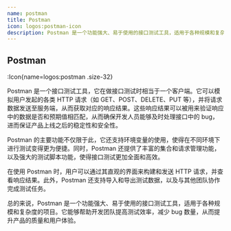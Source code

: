 ```yaml
---
name: postman
title: Postman
icon: logos:postman-icon
description: Postman 是一个功能强大、易于使用的接口测试工具，适用于各种规模和复杂度的项目。它能够帮助开发团队提高测试效率，减少bug数量，从而提升产品的质量和用户体验。
---
```


## Postman

:Icon{name=logos:postman .size-32}

Postman 是一个接口测试工具，它在做接口测试时相当于一个客户端。它可以模拟用户发起的各类 HTTP 请求（如 GET、POST、DELETE、PUT 等），并将请求数据发送至服务端，从而获取对应的响应结果。这些响应结果可以被用来验证响应中的数据是否和预期值相匹配，从而确保开发人员能够及时处理接口中的 bug，进而保证产品上线之后的稳定性和安全性。

Postman 的主要功能不仅限于此，它还支持环境变量的使用，使得在不同环境下进行测试变得更为便捷。同时，Postman 还提供了丰富的集合和请求管理功能，以及强大的测试脚本功能，使得接口测试更加全面和高效。

在使用 Postman 时，用户可以通过其直观的界面来构建和发送 HTTP 请求，并查看响应结果。此外，Postman 还支持导入和导出测试数据，以及与其他团队协作完成测试任务。

总的来说，Postman 是一个功能强大、易于使用的接口测试工具，适用于各种规模和复杂度的项目。它能够帮助开发团队提高测试效率，减少 bug 数量，从而提升产品的质量和用户体验。
